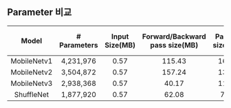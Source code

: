 ## Parameter 비교

|Model|# Parameters|Input Size(MB)|Forward/Backward pass size(MB)|Params size(MB)|Estimated Total Size(MB)|
|:----:|:----:|:----:|:----:|:----:|:----:|
|MobileNetv1|4,231,976|0.57|115.43|16.14|132.15|
|MobileNetv2|3,504,872|0.57|157.24|13.37|171.19|
|MobileNetv3|2,938,368|0.57|40.17|11.21|51.95|
|ShuffleNet|1,877,920|0.57|62.08|7.16|69.82|


